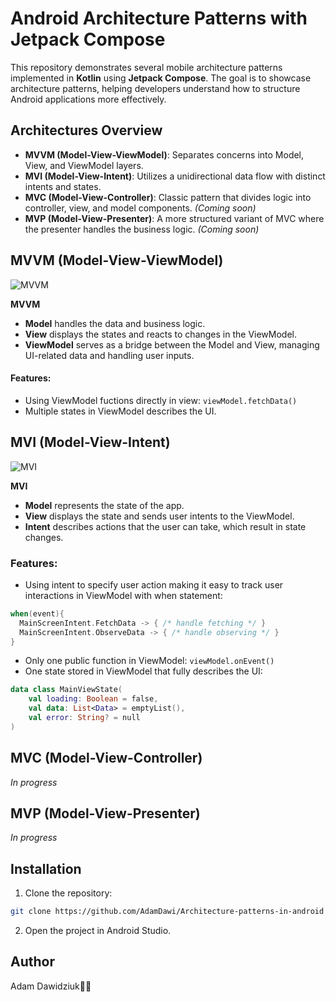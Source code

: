 # Android Architecture Patterns with Jetpack Compose

This repository demonstrates several mobile architecture patterns implemented in **Kotlin** using **Jetpack Compose**. The goal is to showcase architecture patterns, helping developers understand how to structure Android applications more effectively.

## Architectures Overview

- **MVVM (Model-View-ViewModel)**: Separates concerns into Model, View, and ViewModel layers.
- **MVI (Model-View-Intent)**: Utilizes a unidirectional data flow with distinct intents and states.
- **MVC (Model-View-Controller)**: Classic pattern that divides logic into controller, view, and model components. *(Coming soon)*
- **MVP (Model-View-Presenter)**: A more structured variant of MVC where the presenter handles the business logic. *(Coming soon)*

## MVVM (Model-View-ViewModel)

![MVVM](https://github.com/user-attachments/assets/2f3bec49-2749-488f-9b4d-ab16d453b0b3 )

**MVVM**
- **Model** handles the data and business logic.
- **View** displays the states and reacts to changes in the ViewModel.
- **ViewModel** serves as a bridge between the Model and View, managing UI-related data and handling user inputs.

#### Features:
- Using ViewModel fuctions directly in view: ```viewModel.fetchData()```
- Multiple states in ViewModel describes the UI.

## MVI (Model-View-Intent)

![MVI](https://github.com/user-attachments/assets/27155167-d5f0-471b-849d-2529bc5e8007)

**MVI**
- **Model** represents the state of the app.
- **View** displays the state and sends user intents to the ViewModel.
- **Intent** describes actions that the user can take, which result in state changes.

### Features:
- Using intent to specify user action making it easy to track user interactions in ViewModel with when statement:
```kotlin
when(event){
  MainScreenIntent.FetchData -> { /* handle fetching */ }
  MainScreenIntent.ObserveData -> { /* handle observing */ }
}
```
- Only one public function in ViewModel: ```viewModel.onEvent()```
- One state stored in ViewModel that fully describes the UI:
```kotlin
data class MainViewState(
    val loading: Boolean = false,
    val data: List<Data> = emptyList(),
    val error: String? = null
)
```

## MVC (Model-View-Controller)
*In progress*

## MVP (Model-View-Presenter)
*In progress*

## Installation

1. Clone the repository:
```bash
git clone https://github.com/AdamDawi/Architecture-patterns-in-android
```
2. Open the project in Android Studio.

## Author

Adam Dawidziuk🧑‍💻
